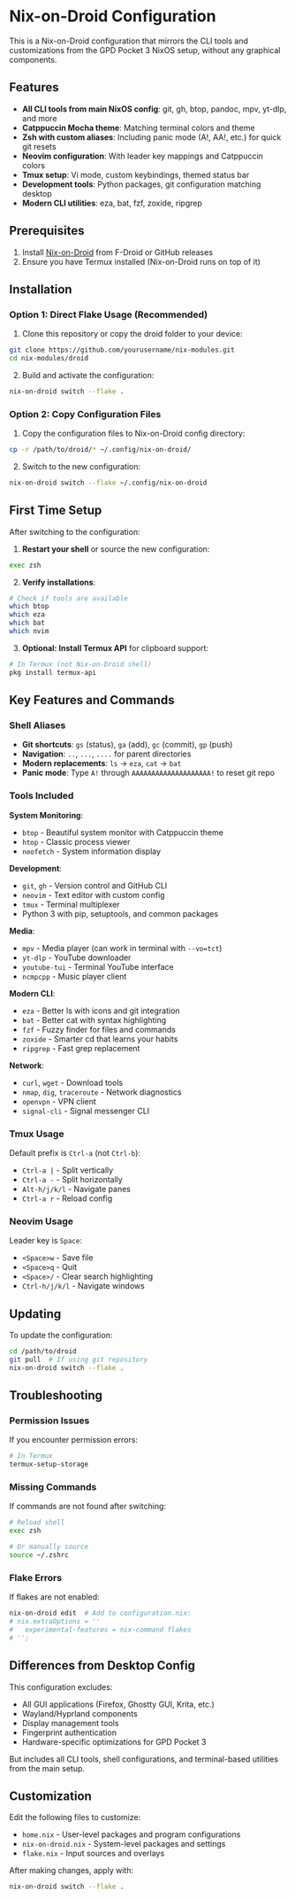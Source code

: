 # Nix-on-Droid Configuration

This is a Nix-on-Droid configuration that mirrors the CLI tools and customizations from the GPD Pocket 3 NixOS setup, without any graphical components.

## Features

- **All CLI tools from main NixOS config**: git, gh, btop, pandoc, mpv, yt-dlp, and more
- **Catppuccin Mocha theme**: Matching terminal colors and theme
- **Zsh with custom aliases**: Including panic mode (A!, AA!, etc.) for quick git resets
- **Neovim configuration**: With leader key mappings and Catppuccin colors
- **Tmux setup**: Vi mode, custom keybindings, themed status bar
- **Development tools**: Python packages, git configuration matching desktop
- **Modern CLI utilities**: eza, bat, fzf, zoxide, ripgrep

## Prerequisites

1. Install [Nix-on-Droid](https://github.com/nix-community/nix-on-droid) from F-Droid or GitHub releases
2. Ensure you have Termux installed (Nix-on-Droid runs on top of it)

## Installation

### Option 1: Direct Flake Usage (Recommended)

1. Clone this repository or copy the droid folder to your device:
```bash
git clone https://github.com/yourusername/nix-modules.git
cd nix-modules/droid
```

2. Build and activate the configuration:
```bash
nix-on-droid switch --flake .
```

### Option 2: Copy Configuration Files

1. Copy the configuration files to Nix-on-Droid config directory:
```bash
cp -r /path/to/droid/* ~/.config/nix-on-droid/
```

2. Switch to the new configuration:
```bash
nix-on-droid switch --flake ~/.config/nix-on-droid
```

## First Time Setup

After switching to the configuration:

1. **Restart your shell** or source the new configuration:
```bash
exec zsh
```

2. **Verify installations**:
```bash
# Check if tools are available
which btop
which eza
which bat
which nvim
```

3. **Optional: Install Termux API** for clipboard support:
```bash
# In Termux (not Nix-on-Droid shell)
pkg install termux-api
```

## Key Features and Commands

### Shell Aliases

- **Git shortcuts**: `gs` (status), `ga` (add), `gc` (commit), `gp` (push)
- **Navigation**: `..`, `...`, `....` for parent directories
- **Modern replacements**: `ls` → `eza`, `cat` → `bat`
- **Panic mode**: Type `A!` through `AAAAAAAAAAAAAAAAAAAA!` to reset git repo

### Tools Included

**System Monitoring**:
- `btop` - Beautiful system monitor with Catppuccin theme
- `htop` - Classic process viewer
- `neofetch` - System information display

**Development**:
- `git`, `gh` - Version control and GitHub CLI
- `neovim` - Text editor with custom config
- `tmux` - Terminal multiplexer
- Python 3 with pip, setuptools, and common packages

**Media**:
- `mpv` - Media player (can work in terminal with `--vo=tct`)
- `yt-dlp` - YouTube downloader
- `youtube-tui` - Terminal YouTube interface
- `ncmpcpp` - Music player client

**Modern CLI**:
- `eza` - Better ls with icons and git integration
- `bat` - Better cat with syntax highlighting
- `fzf` - Fuzzy finder for files and commands
- `zoxide` - Smarter cd that learns your habits
- `ripgrep` - Fast grep replacement

**Network**:
- `curl`, `wget` - Download tools
- `nmap`, `dig`, `traceroute` - Network diagnostics
- `openvpn` - VPN client
- `signal-cli` - Signal messenger CLI

### Tmux Usage

Default prefix is `Ctrl-a` (not `Ctrl-b`):
- `Ctrl-a |` - Split vertically
- `Ctrl-a -` - Split horizontally
- `Alt-h/j/k/l` - Navigate panes
- `Ctrl-a r` - Reload config

### Neovim Usage

Leader key is `Space`:
- `<Space>w` - Save file
- `<Space>q` - Quit
- `<Space>/` - Clear search highlighting
- `Ctrl-h/j/k/l` - Navigate windows

## Updating

To update the configuration:

```bash
cd /path/to/droid
git pull  # If using git repository
nix-on-droid switch --flake .
```

## Troubleshooting

### Permission Issues

If you encounter permission errors:
```bash
# In Termux
termux-setup-storage
```

### Missing Commands

If commands are not found after switching:
```bash
# Reload shell
exec zsh

# Or manually source
source ~/.zshrc
```

### Flake Errors

If flakes are not enabled:
```bash
nix-on-droid edit  # Add to configuration.nix:
# nix.extraOptions = ''
#   experimental-features = nix-command flakes
# '';
```

## Differences from Desktop Config

This configuration excludes:
- All GUI applications (Firefox, Ghostty GUI, Krita, etc.)
- Wayland/Hyprland components
- Display management tools
- Fingerprint authentication
- Hardware-specific optimizations for GPD Pocket 3

But includes all CLI tools, shell configurations, and terminal-based utilities from the main setup.

## Customization

Edit the following files to customize:
- `home.nix` - User-level packages and program configurations
- `nix-on-droid.nix` - System-level packages and settings
- `flake.nix` - Input sources and overlays

After making changes, apply with:
```bash
nix-on-droid switch --flake .
```